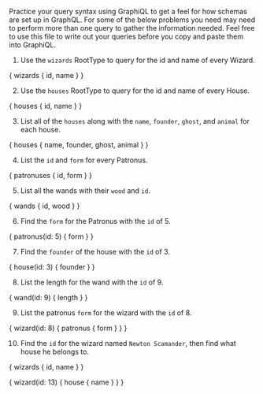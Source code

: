 Practice your query syntax using GraphiQL to get a feel for how schemas are set up in GraphQL. For some of the below problems you need may need to perform more than one query to gather the information needed. Feel free to use this file to write out your queries before you copy and paste them into GraphiQL.

1. Use the `wizards` RootType to query for the id and name of every Wizard.

  {
    wizards {
      id, 
      name
    }
  }

2. Use the `houses` RootType to query for the id and name of every House.

  {
    houses {
      id,
      name
    }
  }

3. List all of the `houses` along with the `name`, `founder`, `ghost`, and `animal` for each house.

  {
    houses {
      name,
      founder,
      ghost,
      animal
    }
  }

4. List the `id` and `form` for every Patronus.

  {
    patronuses {
      id, 
      form 
    }
  }

5. List all the wands with their `wood` and `id`.

  {
    wands {
      id,
      wood
    }
  }

6. Find the `form` for the Patronus with the `id` of 5.

  {
    patronus(id: 5) {
      form 
    }
  }

7. Find the `founder` of the house with the `id` of 3.

  {
    house(id: 3) {
      founder
    }
  }

8. List the length for the wand with the `id` of 9.

  {
    wand(id: 9) {
      length
    }
  }

9. List the patronus `form` for the wizard with the `id` of 8.

{
  wizard(id: 8) {
    patronus {
      form
    }
  }
}
  
10. Find the `id` for the wizard named `Newton Scamander`, then find what house he belongs to.

{
  wizards {
    id,
    name
  }
}

{
  wizard(id: 13) {
    house {
      name
    }
  }
}


